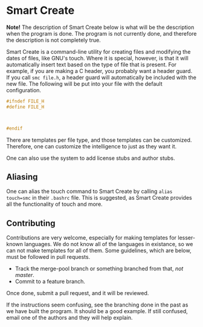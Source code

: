 Smart Create
============

**Note!**
The description of Smart Create below is what will be the description when the program is done.
The program is not currently done, and therefore the description is not completely true.

Smart Create is a command-line utility for creating files and modifying the dates of files, like GNU's touch.
Where it is special, however, is that it will automatically insert text based on the type of file that is present.
For example, if you are making a C header, you probably want a header guard.
If you call `smc file.h`, a header guard will automatically be included with the new file.
The following will be put into your file with the default configuration.

```c
#ifndef FILE_H
#define FILE_H



#endif
```

There are templates per file type, and those templates can be customized.
Therefore, one can customize the intelligence to just as they want it.

One can also use the system to add license stubs and author stubs.

Aliasing
--------

One can alias the touch command to Smart Create by calling `alias touch=smc` in their `.bashrc` file.
This is suggested, as Smart Create provides all the functionality of touch and more.

Contributing
------------

Contributions are very welcome, especially for making templates for lesser-known languages.
We do not know all of the languages in existance, so we can not make templates for all of them.
Some guidelines, which are below, must be followed in pull requests.

* Track the merge-pool branch or something branched from that, *not master*.
* Commit to a feature branch.

Once done, submit a pull request, and it will be reviewed.

If the instructions seem confusing, see the branching done in the past as we have built the program.
It should be a good example.
If still confused, email one of the authors and they will help explain.
